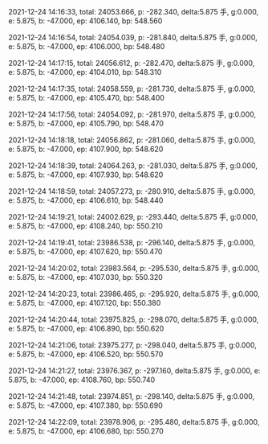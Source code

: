 2021-12-24 14:16:33, total: 24053.666, p: -282.340, delta:5.875 手, g:0.000, e: 5.875, b: -47.000, ep: 4106.140, bp: 548.560

2021-12-24 14:16:54, total: 24054.039, p: -281.840, delta:5.875 手, g:0.000, e: 5.875, b: -47.000, ep: 4106.000, bp: 548.480

2021-12-24 14:17:15, total: 24056.612, p: -282.470, delta:5.875 手, g:0.000, e: 5.875, b: -47.000, ep: 4104.010, bp: 548.310

2021-12-24 14:17:35, total: 24058.559, p: -281.730, delta:5.875 手, g:0.000, e: 5.875, b: -47.000, ep: 4105.470, bp: 548.400

2021-12-24 14:17:56, total: 24054.092, p: -281.970, delta:5.875 手, g:0.000, e: 5.875, b: -47.000, ep: 4105.790, bp: 548.470

2021-12-24 14:18:18, total: 24056.862, p: -281.060, delta:5.875 手, g:0.000, e: 5.875, b: -47.000, ep: 4107.900, bp: 548.620

2021-12-24 14:18:39, total: 24064.263, p: -281.030, delta:5.875 手, g:0.000, e: 5.875, b: -47.000, ep: 4107.930, bp: 548.620

2021-12-24 14:18:59, total: 24057.273, p: -280.910, delta:5.875 手, g:0.000, e: 5.875, b: -47.000, ep: 4106.610, bp: 548.440

2021-12-24 14:19:21, total: 24002.629, p: -293.440, delta:5.875 手, g:0.000, e: 5.875, b: -47.000, ep: 4108.240, bp: 550.210

2021-12-24 14:19:41, total: 23986.538, p: -296.140, delta:5.875 手, g:0.000, e: 5.875, b: -47.000, ep: 4107.620, bp: 550.470

2021-12-24 14:20:02, total: 23983.564, p: -295.530, delta:5.875 手, g:0.000, e: 5.875, b: -47.000, ep: 4107.030, bp: 550.320

2021-12-24 14:20:23, total: 23986.465, p: -295.920, delta:5.875 手, g:0.000, e: 5.875, b: -47.000, ep: 4107.120, bp: 550.380

2021-12-24 14:20:44, total: 23975.825, p: -298.070, delta:5.875 手, g:0.000, e: 5.875, b: -47.000, ep: 4106.890, bp: 550.620

2021-12-24 14:21:06, total: 23975.277, p: -298.040, delta:5.875 手, g:0.000, e: 5.875, b: -47.000, ep: 4106.520, bp: 550.570

2021-12-24 14:21:27, total: 23976.367, p: -297.160, delta:5.875 手, g:0.000, e: 5.875, b: -47.000, ep: 4108.760, bp: 550.740

2021-12-24 14:21:48, total: 23974.851, p: -298.140, delta:5.875 手, g:0.000, e: 5.875, b: -47.000, ep: 4107.380, bp: 550.690

2021-12-24 14:22:09, total: 23978.906, p: -295.480, delta:5.875 手, g:0.000, e: 5.875, b: -47.000, ep: 4106.680, bp: 550.270